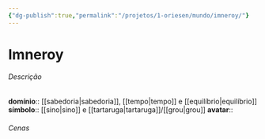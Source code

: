 ```yaml
---
{"dg-publish":true,"permalink":"/projetos/1-oriesen/mundo/imneroy/"}
---
```



# Imneroy

###### Descrição
**domínio**:: [[sabedoria|sabedoria]], [[tempo|tempo]] e [[equilíbrio|equilíbrio]]
**símbolo**:: [[sino|sino]] e [[tartaruga|tartaruga]]/[[grou|grou]]
**avatar**:: 


###### Cenas

